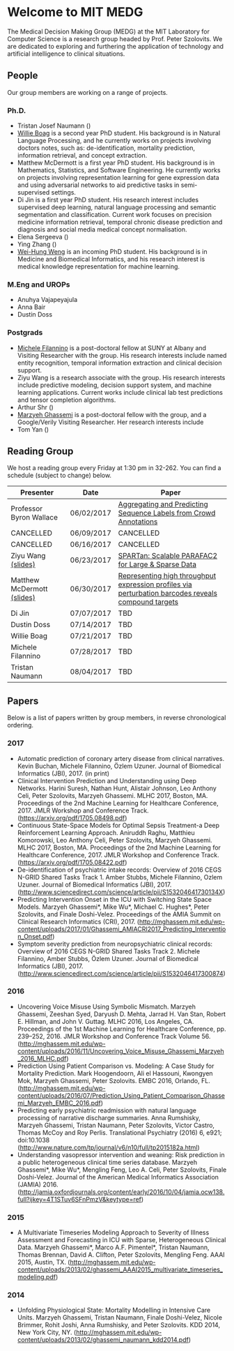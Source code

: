 # Welcome to MIT MEDG
The Medical Decision Making Group (MEDG) at the MIT Laboratory for Computer Science is a research group headed by Prof. Peter Szolovits. We are dedicated to exploring and furthering the application of technology and artificial intelligence to clinical situations.

## People

Our group members are working on a range of projects.

### Ph.D.
  * Tristan Josef Naumann ()
  * [Willie Boag](http://willieboag.com)
    is a second year PhD student. His background is in Natural Language Processing, and he currently works on projects involving doctors notes, such as: de-identification, mortality prediction, information retrieval, and concept extraction.
  * Matthew McDermott
    is a first year PhD student. His background is in Mathematics, Statistics, and Software Engineering. He currently works on projects involving representation learning for gene expression data and using adversarial networks to aid predictive tasks in semi-supervised settings.
  * Di Jin is a first year PhD student. His research interest includes supervised deep learning, natural language processing and semantic segmentation and classification. Current work focuses on precision medicine information retrieval, temporal chronic disease prediction and diagnosis and social media medical concept normalisation.
  * Elena Sergeeva ()
  * Ying Zhang ()
  * [Wei-Hung Weng](http://ckbjimmy.github.io/) is an incoming PhD student. His background is in Medicine and Biomedical Informatics, and his research interest is medical knowledge representation for machine learning.

### M.Eng and UROPs
  * Anuhya Vajapeyajula
  * Anna Bair
  * Dustin Doss

### Postgrads
  * [Michele Filannino](http://www.michelefilannino.com)
    is a post-doctoral fellow at SUNY at Albany and Visiting Researcher with the group. His research interests include named entity recognition, temporal information extraction and clinical decision support.
  * Ziyu Wang is a research associate with the group. His research interests include predictive modeling, decision support system, and machine learning applications. Current works include clinical lab test predictions and tensor completion algorithms.
  * Arthur Shr ()
  * [Marzyeh Ghassemi](http://mghassem.mit.edu)
    is a post-doctoral fellow with the group, and a Google/Verily Visiting Researcher. Her research interests include
  * Tom Yan ()

## Reading Group
We host a reading group every Friday at 1:30 pm in 32-262. You can find a schedule (subject to change) below.

Presenter                          | Date       | Paper
---------------------------------- | ---------- | -------------------------------------------------------------------
Professor Byron Wallace            | 06/02/2017 | [Aggregating and Predicting Sequence Labels from Crowd Annotations]
CANCELLED                          | 06/09/2017 | CANCELLED
CANCELLED                          | 06/16/2017 | CANCELLED
Ziyu Wang [(slides)][1]            | 06/23/2017 | [SPARTan: Scalable PARAFAC2 for Large & Sparse Data]
Matthew McDermott [(slides)][2]    | 06/30/2017 | [Representing high throughput expression profiles via perturbation barcodes reveals compound targets]
Di Jin                             | 07/07/2017 | TBD
Dustin Doss                        | 07/14/2017 | TBD
Willie Boag                        | 07/21/2017 | TBD
Michele Filannino                  | 07/28/2017 | TBD
Tristan Naumann                    | 08/04/2017 | TBD

[Aggregating and Predicting Sequence Labels from Crowd Annotations]: https://www.ischool.utexas.edu/~ml/papers/nguyen-acl17.pdf
[SPARTan: Scalable PARAFAC2 for Large & Sparse Data]: https://arxiv.org/pdf/1703.04219.pdf
[Representing high throughput expression profiles via perturbation barcodes reveals compound targets]: http://journals.plos.org/ploscompbiol/article?id=10.1371/journal.pcbi.1005335
[1]: ./reading_group_presentations/Ziyu_Wang_SPARTan_06-23-2017.pdf
[2]: ./reading_group_presentations/Matthew_McDermott_Perturbation_Barcodes_06-30-2017.pdf
## Papers
 Below is a list of papers written by group members, in reverse chronological ordering.

### 2017
* Automatic prediction of coronary artery disease from clinical narratives. Kevin Buchan, Michele Filannino, Özlem Uzuner. Journal of Biomedical Informatics (JBI), 2017. (in print)
* Clinical Intervention Prediction and Understanding using Deep Networks. Harini Suresh, Nathan Hunt, Alistair Johnson, Leo Anthony Celi, Peter Szolovits, Marzyeh Ghassemi. MLHC 2017, Boston, MA. Proceedings of the 2nd Machine Learning for Healthcare Conference, 2017. JMLR Workshop and Conference Track. (https://arxiv.org/pdf/1705.08498.pdf)
* Continuous State-Space Models for Optimal Sepsis Treatment-a Deep Reinforcement Learning Approach. Aniruddh Raghu, Matthieu Komorowski, Leo Anthony Celi, Peter Szolovits, Marzyeh Ghassemi. MLHC 2017, Boston, MA. Proceedings of the 2nd Machine Learning for Healthcare Conference, 2017. JMLR Workshop and Conference Track. (https://arxiv.org/pdf/1705.08422.pdf)
* De-identification of psychiatric intake records: Overview of 2016 CEGS N-GRID Shared Tasks Track 1. Amber Stubbs, Michele Filannino, Ozlem Uzuner. Journal of Biomedical Informatics (JBI), 2017. (http://www.sciencedirect.com/science/article/pii/S153204641730134X)
* Predicting Intervention Onset in the ICU with Switching State Space Models. Marzyeh Ghassemi*, Mike Wu*, Michael C. Hughes*, Peter Szolovits, and Finale Doshi-Velez. Proceedings of the AMIA Summit on Clinical Research Informatics (CRI), 2017. (http://mghassem.mit.edu/wp-content/uploads/2017/01/Ghassemi_AMIACRI2017_Predicting_Intervention_Onset.pdf)
* Symptom severity prediction from neuropsychiatric clinical records: Overview of 2016 CEGS N-GRID Shared Tasks Track 2. Michele Filannino, Amber Stubbs, Özlem Uzuner. Journal of Biomedical Informatics (JBI), 2017. (http://www.sciencedirect.com/science/article/pii/S1532046417300874)


### 2016
* Uncovering Voice Misuse Using Symbolic Mismatch. Marzyeh Ghassemi, Zeeshan Syed, Daryush D. Mehta, Jarrad H. Van Stan, Robert E. Hillman, and John V. Guttag. MLHC 2016, Los Angeles, CA. Proceedings of the 1st Machine Learning for Healthcare Conference, pp. 239–252, 2016. JMLR Workshop and Conference Track Volume 56. (http://mghassem.mit.edu/wp-content/uploads/2016/11/Uncovering_Voice_Misuse_Ghassemi_Marzyeh_2016_MLHC.pdf)
* Prediction Using Patient Comparison vs. Modeling: A Case Study for Mortality Prediction. Mark Hoogendoorn, Ali el Hassouni, Kwongyen Mok, Marzyeh Ghassemi, Peter Szolovits. EMBC 2016, Orlando, FL. (http://mghassem.mit.edu/wp-content/uploads/2016/07/Prediction_Using_Patient_Comparison_Ghassemi_Marzyeh_EMBC_2016.pdf)
* Predicting early psychiatric readmission with natural language processing of narrative discharge summaries. Anna Rumshisky, Marzyeh Ghassemi, Tristan Naumann, Peter Szolovits, Victor Castro, Thomas McCoy and Roy Perlis. Translational Psychiatry (2016) 6, e921; doi:10.1038 (http://www.nature.com/tp/journal/v6/n10/full/tp2015182a.html)
* Understanding vasopressor intervention and weaning: Risk prediction in a public heterogeneous clinical time series database. Marzyeh Ghassemi*, Mike Wu*, Mengling Feng, Leo A. Celi, Peter Szolovits, Finale Doshi-Velez. Journal of the American Medical Informatics Association (JAMIA) 2016. (http://jamia.oxfordjournals.org/content/early/2016/10/04/jamia.ocw138.full?ijkey=4T1STuv6SFnPmzV&keytype=ref)

### 2015
* A Multivariate Timeseries Modeling Approach to Severity of Illness Assessment and Forecasting in ICU with Sparse, Heterogeneous Clinical Data. Marzyeh Ghassemi*, Marco A.F. Pimentel*, Tristan Naumann, Thomas Brennan, David A. Clifton, Peter Szolovits, Mengling Feng. AAAI 2015, Austin, TX. (http://mghassem.mit.edu/wp-content/uploads/2013/02/ghassemi_AAAI2015_multivariate_timeseries_modeling.pdf)

### 2014
* Unfolding Physiological State: Mortality Modelling in Intensive Care Units. Marzyeh Ghassemi, Tristan Naumann, Finale Doshi-Velez, Nicole Brimmer, Rohit Joshi, Anna Rumshisky, and Peter Szolovits. KDD 2014, New York City, NY. (http://mghassem.mit.edu/wp-content/uploads/2013/02/ghassemi_naumann_kdd2014.pdf)
